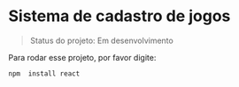 # Sistema de cadastro de jogos

> Status do projeto: Em desenvolvimento

Para rodar esse projeto, por favor digite:

```
npm  install react
```
